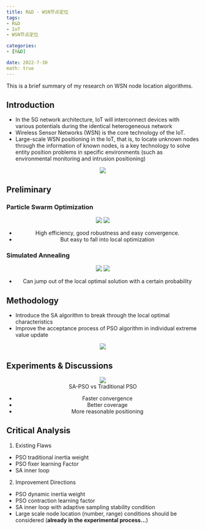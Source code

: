 ```yaml
---
title: R&D - WSN节点定位
tags: 
- R&D
- IoT
- WSN节点定位

categories: 
- [R&D]

date: 2022-7-30
math: true
---
```


This is a brief summary of my research on WSN node location algorithms.

## Introduction
- In the 5G network architecture, IoT will interconnect devices with various potentials during the identical heterogeneous network
- Wireless Sensor Networks (WSN) is the core technology of the IoT.
- Large-scale WSN positioning in the IoT, that is, to locate unknown nodes through the information of known nodes, is a key technology to solve entity position problems in specific environments (such as environmental monitoring and intrusion positioning)
<div align="center">
<img src = 'https://s3.bmp.ovh/imgs/2022/08/21/bcd351f97c3bde61.png' >
</div>

## Preliminary
### Particle Swarm Optimization

<div align="center">
<img src = 'https://s3.bmp.ovh/imgs/2022/08/21/d19978fa47cbcef5.gif' >
<img src = 'https://s3.bmp.ovh/imgs/2022/08/21/b91daec2dfc70f55.png' >

- High efficiency, good robustness and easy convergence.
- But easy to fall into local optimization
</div>

### Simulated Annealing

<div align="center">
<img src = 'https://s3.bmp.ovh/imgs/2022/08/21/808fdcc73d267404.gif' >
<img src = 'https://s3.bmp.ovh/imgs/2022/08/21/9f30bda77acec3c2.png' >

- Can jump out of the local optimal solution with a certain probability
</div>

## Methodology
- Introduce the SA algorithm to break through the local optimal characteristics
- Improve the acceptance process of PSO algorithm in individual extreme value update

<div align="center">
<img src = 'https://s3.bmp.ovh/imgs/2022/08/21/529bb1c584512295.png' >
</div>


## Experiments & Discussions

<div align="center">
<img src = 'https://s3.bmp.ovh/imgs/2022/08/21/d745d1d344c64e83.png' >
</div>

<div align="center">
SA-PSO vs Traditional PSO

- Faster convergence
- Better coverage
- More reasonable positioning
</div>

## Critical Analysis

1. Existing Flaws
- PSO traditional inertia weight
- PSO fixer learning Factor
- SA inner loop

2. Improvement Directions
- PSO dynamic inertia weight
- PSO contraction learning factor
- SA inner loop with adaptive sampling stability condition
- Large scale node location (number, range) conditions should be considered (**already in the experimental process...**)